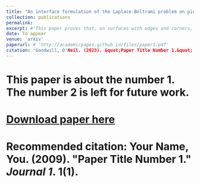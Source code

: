 ```yaml
---
title: "An interface formulation of the Laplace-Beltrami problem on piecewise-smooth surfaces"
collection: publications
permalink: 
excerpt: #'This paper proves that, on surfaces with edges and corners, the weak form of the Laplace-Beltrami equation is equivalent to a strong form equation on each face combined with matching conditions along edges.'
date: To appear
venue: 'arXiv'
paperurl: # 'http://academicpages.github.io/files/paper1.pdf'
citation: 'Goodwill, O'Neil. (2023). &quot;Paper Title Number 1.&quot; <i>Journal 1</i>. 1(1).'
---
```

# This paper is about the number 1. The number 2 is left for future work.
# 
# [Download paper here](http://academicpages.github.io/files/paper1.pdf)
# 
# Recommended citation: Your Name, You. (2009). "Paper Title Number 1." <i>Journal 1</i>. 1(1).
